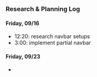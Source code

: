 ### Research & Planning Log
#### Friday, 09/16
* 12:20: research navbar setups
* 3:00: implement partial navbar 

#### Friday, 09/23
* 
